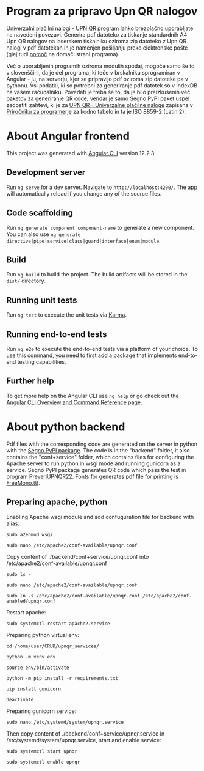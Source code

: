 # Program za pripravo Upn QR nalogov
[Univerzalni plačilni nalogi - UPN QR program](https://potep.in/upnqr/) lahko brezplačno uporabljate na navedeni povezavi. Generira pdf datoteko za tiskanje standardnih A4 Upn QR nalogov na laserskem tiskalniku oziroma zip datoteko z Upn QR nalogi v pdf datotekah in je namenjen pošiljanju preko elektronske pošte (glej tudi [pomoč](https://potep.in/upnqr/help) na domači strani programa).

Več o uporabljenih programih oziroma modulih spodaj, mogoče samo še to v slovenščini, da je del programa, ki teče v brskalniku sprogramiran v Angular - ju, na serverju, kjer se pripravijo pdf oziroma zip datoteke pa v pythonu. Vsi podatki, ki so potrebni za generiranje pdf datotek so v IndexDB na vašem računalniku. Povedati je treba še to, da je bilo preizkušenih več paketov za generiranje QR code, vendar je samo Segno PyPI paket uspel zadostiti zahtevi, ki je za [UPN QR - Univerzalne plačilne naloge](https://upn-qr.si/) zapisana v [Priročniku za programerje](https://upn-qr.si/uploads/files/NavodilaZaProgramerjeUPNQR.pdf) za kodno tabelo in ta je ISO 8859-2 (Latin 2). 

# About Angular frontend
This project was generated with [Angular CLI](https://github.com/angular/angular-cli) version 12.2.3.
## Development server
Run `ng serve` for a dev server. Navigate to `http://localhost:4200/`. The app will automatically reload if you change any of the source files.
## Code scaffolding
Run `ng generate component component-name` to generate a new component. You can also use `ng generate directive|pipe|service|class|guard|interface|enum|module`.
## Build
Run `ng build` to build the project. The build artifacts will be stored in the `dist/` directory.
## Running unit tests
Run `ng test` to execute the unit tests via [Karma](https://karma-runner.github.io).
## Running end-to-end tests
Run `ng e2e` to execute the end-to-end tests via a platform of your choice. To use this command, you need to first add a package that implements end-to-end testing capabilities.
## Further help
To get more help on the Angular CLI use `ng help` or go check out the [Angular CLI Overview and Command Reference](https://angular.io/cli) page.

# About python backend
Pdf files with the corresponding code are generated on the server in python with the [Segno PyPI package](https://pypi.org/project/segno/). The code is in the "backend" folder, it also contains the "conf+service" folder, which contains files for configuring the Apache server to run python in wsgi mode and running gunicorn as a service. Segno PyPI package generates QR code which pass the test in program [PreveriUPNQR22](https://upn-qr.si/sl/preveriupnqr). Fonts for generates pdf file for printing is [FreeMono.ttf](https://www.gnu.org/software/freefont/index.html).

## Preparing apache, python
Enabling Apache wsgi module and add confuguration file for backend with alias:
```console
sudo a2enmod wsgi
```
```console
sudo nano /etc/apache2/conf-available/upnqr.conf
```
Copy content of ./backend/conf+service/upnqr.conf into /etc/apache2/conf-available/upnqr.conf
```console
sudo ls -
```
```console
sudo nano /etc/apache2/conf-available/upnqr.conf
```
```console
sudo ln -s /etc/apache2/conf-available/upnqr.conf /etc/apache2/conf-enabled/upnqr.conf
```
Restart apache:
```console
sudo systemctl restart apache2.service
```
Preparing python virtual env:
```console
cd /home/user/CRUD/upnqr_services/
```
```console
python -m venv env
```
```console
source env/bin/activate
```
```console
python -m pip install -r requirements.txt
```
```console
pip install gunicorn
```
```console
deactivate
```
Preparing gunicorn service:
```console
sudo nano /etc/systemd/system/upnqr.service
```
Then copy content of ./backend/conf+service/upnqr.service in /etc/systemd/system/upnqr.service, start and enable service:
```console
sudo systemctl start upnqr
```
```console
sudo systemctl enable upnqr
```





